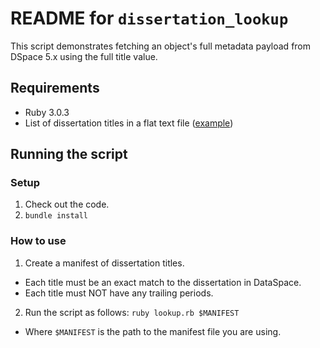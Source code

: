 # README for `dissertation_lookup`

This script demonstrates fetching an object's full metadata payload from DSpace 5.x using the full title value.

## Requirements

* Ruby 3.0.3
* List of dissertation titles in a flat text file ([example](manifest.example))

## Running the script

### Setup

1. Check out the code.
2. `bundle install`

### How to use

1. Create a manifest of dissertation titles.
  * Each title must be an exact match to the dissertation in DataSpace.
  * Each title must NOT have any trailing periods.
2. Run the script as follows: `ruby lookup.rb $MANIFEST`
  * Where `$MANIFEST` is the path to the manifest file you are using.
